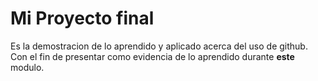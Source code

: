 # Mi Proyecto final
Es la demostracion de lo aprendido y aplicado acerca del uso de github. Con el fin de presentar como evidencia de lo aprendido durante **este** modulo.
